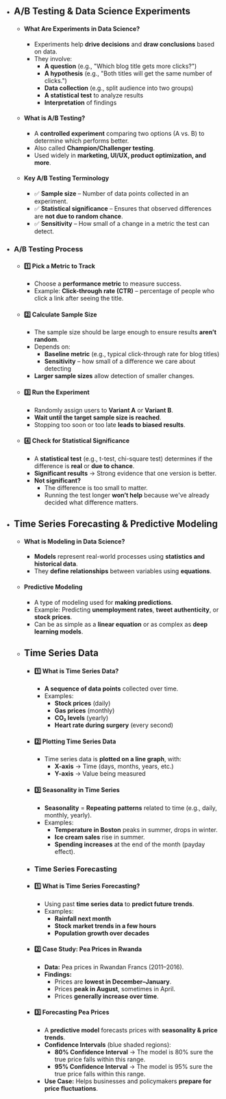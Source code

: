 - ## A/B Testing & Data Science Experiments

	- #### **What Are Experiments in Data Science?**
		- Experiments help **drive decisions** and **draw conclusions** based on data.
		- They involve:
		    - **A question** (e.g., "Which blog title gets more clicks?")
		    - **A hypothesis** (e.g., "Both titles will get the same number of clicks.")
		    - **Data collection** (e.g., split audience into two groups)
		    - **A statistical test** to analyze results
		    - **Interpretation** of findings
		    
	- #### **What is A/B Testing?**
		- A **controlled experiment** comparing two options (A vs. B) to determine which performs better.
		- Also called **Champion/Challenger testing**.
		- Used widely in **marketing, UI/UX, product optimization, and more**.
		
	- #### **Key A/B Testing Terminology**
		- ✅ **Sample size** – Number of data points collected in an experiment.  
		- ✅ **Statistical significance** – Ensures that observed differences are **not due to random chance**.  
		- ✅ **Sensitivity** – How small of a change in a metric the test can detect.

- ### **A/B Testing Process**
	- #### **1️⃣ Pick a Metric to Track**
		- Choose a **performance metric** to measure success.
		- Example: **Click-through rate (CTR)** – percentage of people who click a link after seeing the title.
	
	- #### **2️⃣ Calculate Sample Size**
		- The sample size should be large enough to ensure results **aren’t random**.
		- Depends on:
		    - **Baseline metric** (e.g., typical click-through rate for blog titles)
		    - **Sensitivity** – how small of a difference we care about detecting
		- **Larger sample sizes** allow detection of smaller changes.
	
	- #### **3️⃣ Run the Experiment**
		- Randomly assign users to **Variant A** or **Variant B**.
		- **Wait until the target sample size is reached**.
		- Stopping too soon or too late **leads to biased results**.
	
	- #### **4️⃣ Check for Statistical Significance**
		- A **statistical test** (e.g., t-test, chi-square test) determines if the difference is **real** or **due to chance**.
		- **Significant results** → Strong evidence that one version is better.
		- **Not significant?**
		    - The difference is too small to matter.
		    - Running the test longer **won’t help** because we've already decided what difference matters.

- ## Time Series Forecasting & Predictive Modeling
	- #### **What is Modeling in Data Science?**
		- **Models** represent real-world processes using **statistics and historical data**.
		- They **define relationships** between variables using **equations**.
		
	- #### **Predictive Modeling**
		- A type of modeling used for **making predictions**.
		- Example: Predicting **unemployment rates**, **tweet authenticity**, or **stock prices**.
		- Can be as simple as a **linear equation** or as complex as **deep learning models**.
		
	- ## Time Series Data
		- #### **1️⃣ What is Time Series Data?**
			- **A sequence of data points** collected over time.
			- Examples:
			    - **Stock prices** (daily)
			    - **Gas prices** (monthly)
			    - **CO₂ levels** (yearly)
			    - **Heart rate during surgery** (every second)
			    
		- #### **2️⃣ Plotting Time Series Data**
			- Time series data is **plotted on a line graph**, with:
			    - **X-axis** → Time (days, months, years, etc.)
			    - **Y-axis** → Value being measured
		
		- #### **3️⃣ Seasonality in Time Series**
			- **Seasonality** = **Repeating patterns** related to time (e.g., daily, monthly, yearly).
			- Examples:
			    - **Temperature in Boston** peaks in summer, drops in winter.
			    - **Ice cream sales** rise in summer.
			    - **Spending increases** at the end of the month (payday effect).
			    
		- ### **Time Series Forecasting**
		- #### **1️⃣ What is Time Series Forecasting?**
			- Using past **time series data** to **predict future trends**.
			- Examples:
			    - **Rainfall next month**
			    - **Stock market trends in a few hours**
			    - **Population growth over decades**
			    
		- #### **2️⃣ Case Study: Pea Prices in Rwanda**
			- **Data:** Pea prices in Rwandan Francs (2011–2016).
			- **Findings:**
			    - Prices are **lowest in December–January**.
			    - Prices **peak in August**, sometimes in April.
			    - Prices **generally increase over time**.
			
		- #### **3️⃣ Forecasting Pea Prices**
			- A **predictive model** forecasts prices with **seasonality & price trends**.
			- **Confidence Intervals** (blue shaded regions):
			    - **80% Confidence Interval** → The model is 80% sure the true price falls within this range.
			    - **95% Confidence Interval** → The model is 95% sure the true price falls within this range.
			- **Use Case:** Helps businesses and policymakers **prepare for price fluctuations**.